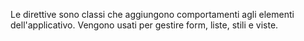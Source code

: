 Le direttive sono classi che aggiungono comportamenti agli elementi dell'applicativo. Vengono usati per gestire form, liste, stili e viste.

